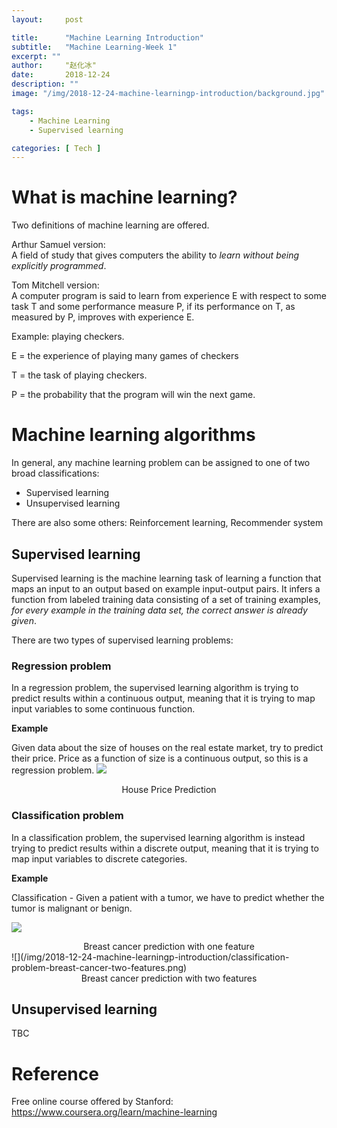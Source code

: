 ```yaml
---
layout:     post

title:      "Machine Learning Introduction"
subtitle:   "Machine Learning-Week 1"
excerpt: ""
author:     "赵化冰"
date:       2018-12-24
description: ""
image: "/img/2018-12-24-machine-learningp-introduction/background.jpg"

tags:
    - Machine Learning
    - Supervised learning

categories: [ Tech ]
---
```


# What is machine learning?

Two definitions of machine learning are offered.

Arthur Samuel version: <BR>
A field of study that gives computers the ability to *learn without being explicitly programmed*.

Tom Mitchell version: <BR>
A computer program is said to learn from experience E with respect to some task T and some performance measure P, if its performance on T, as measured by P, improves with experience E.

Example: playing checkers.

E = the experience of playing many games of checkers

T = the task of playing checkers.

P = the probability that the program will win the next game.

# Machine learning algorithms

In general, any machine learning problem can be assigned to one of two broad classifications:

* Supervised learning
* Unsupervised learning

There are also some others: Reinforcement learning, Recommender  system

## Supervised learning

Supervised learning is the machine learning task of learning a function that maps an input to an output based on example input-output pairs. It infers a function from labeled training data consisting of a set of training examples, *for every example in the training data set, the correct answer is already given*.

There are two types of supervised learning problems:

### Regression problem

In a regression problem, the supervised learning algorithm is trying to predict results within a continuous output, meaning that it is trying to map input variables to some continuous function.

**Example**

Given data about the size of houses on the real estate market, try to predict their price. Price as a function of size is a continuous output, so this is a regression problem.
![](/img/2018-12-24-machine-learningp-introduction/regression-problem-house-price.png)
<center>House Price Prediction</center>

### Classification problem

In a classification problem, the supervised learning algorithm is instead trying to predict results within a discrete output, meaning that it is trying to map input variables to discrete categories.

**Example**

Classification - Given a patient with a tumor, we have to predict whether the tumor is malignant or benign.

![](/img/2018-12-24-machine-learningp-introduction/classification-problem-breast-cancer-one-feature.png)
<center>Breast cancer prediction with one feature</center>
![](/img/2018-12-24-machine-learningp-introduction/classification-problem-breast-cancer-two-features.png)
<center>Breast cancer prediction with two features</center>

## Unsupervised learning

TBC

# Reference

Free online course offered by Stanford: https://www.coursera.org/learn/machine-learning
